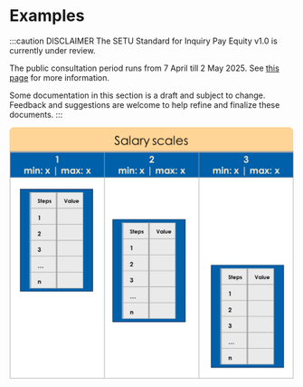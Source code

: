 # Examples

:::caution DISCLAIMER
The SETU Standard for Inquiry Pay Equity v1.0 is currently under review.

The public consultation period runs from 7 April till 2 May 2025. See [this page](./public-consultation.md) for more information.

Some documentation in this section is a draft and subject to change. Feedback and suggestions are welcome to help refine and finalize these documents.
:::

![Salary tabel](../../static/img/Salary%20tabel.png)